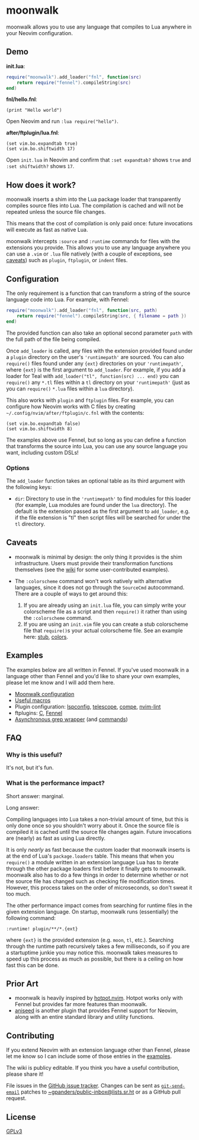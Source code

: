 # moonwalk

moonwalk allows you to use any language that compiles to Lua anywhere in your
Neovim configuration.

## Demo

**init.lua**:

```lua
require("moonwalk").add_loader("fnl", function(src)
    return require("fennel").compileString(src)
end)
```

**fnl/hello.fnl**:

```fennel
(print "Hello world")
```

Open Neovim and run `:lua require("hello")`.

**after/ftplugin/lua.fnl**:

```fennel
(set vim.bo.expandtab true)
(set vim.bo.shiftwidth 17)
```

Open `init.lua` in Neovim and confirm that `:set expandtab?` shows `true` and
`:set shiftwidth?` shows `17`.

## How does it work?

moonwalk inserts a shim into the Lua package loader that transparently compiles
source files into Lua. The compilation is cached and will not be repeated
unless the source file changes.

This means that the cost of compilation is only paid once: future invocations
will execute as fast as native Lua.

moonwalk intercepts `:source` and `:runtime` commands for files with the
extensions you provide. This allows you to use any language anywhere you can
use a `.vim` or `.lua` file natively (with a couple of exceptions, see
[caveats](#caveats)) such as `plugin`, `ftplugin`, or `indent` files.

## Configuration

The only requirement is a function that can transform a string of the source
language code into Lua. For example, with Fennel:

```lua
require("moonwalk").add_loader("fnl", function(src, path)
    return require("fennel").compileString(src, { filename = path })
end)
```

The provided function can also take an optional second parameter `path` with
the full path of the file being compiled.

Once `add_loader` is called, any files with the extension provided found under
a `plugin` directory on the user's `'runtimepath'` are sourced. You can also
`require()` files found under any `{ext}` directories on your `'runtimepath'`,
where `{ext}` is the first argument to `add_loader`. For example, if you add a
loader for Teal with `add_loader("tl", function(src) ... end)` you can
`require()` any `*.tl` files within a `tl` directory on your `'runtimepath'`
(just as you can `require()` `*.lua` files within a `lua` directory).

This also works with `plugin` and `ftplugin` files. For example, you can
configure how Neovim works with C files by creating
`~/.config/nvim/after/ftplugin/c.fnl` with the contents:

```fennel
(set vim.bo.expandtab false)
(set vim.bo.shiftwidth 8)
```

The examples above use Fennel, but so long as you can define a function that
transforms the source into Lua, you can use any source language you want,
including custom DSLs!

### Options

The `add_loader` function takes an optional table as its third argument with
the following keys:

* `dir`: Directory to use in the `'runtimepath'` to find modules for this
  loader (for example, Lua modules are found under the `lua` directory). The
  default is the extension passed as the first argument to `add_loader`, e.g.
  if the file extension is "tl" then script files will be searched for under
  the `tl` directory.

## Caveats

* moonwalk is minimal by design: the only thing it provides is the shim
  infrastructure. Users must provide their transformation functions themselves
  (see the [wiki][wiki] for some user-contributed examples).

* The `:colorscheme` command won't work natively with alternative languages,
  since it does not go through the `SourceCmd` autocommand. There are a couple
  of ways to get around this:

  1. If you are already using an `init.lua` file, you can simply write your
     colorscheme file as a script and then `require()` it rather than using the
     `:colorscheme` command.
  2. If you are using an `init.vim` file you can create a stub colorscheme file
     that `require()`s your actual colorscheme file. See an example
     here: [stub][], [colors][].

[wiki]: https://github.com/gpanders/nvim-moonwalk/wiki
[stub]: https://git.sr.ht/~gpanders/dotfiles/tree/6ba3d5e54b1b3ce4c6e74165bf51d8c832a1dd6d/item/.config/nvim/colors/base16-eighties.vim
[colors]: https://git.sr.ht/~gpanders/dotfiles/tree/6ba3d5e54b1b3ce4c6e74165bf51d8c832a1dd6d/item/.config/nvim/fnl/colors/base16-eighties.fnl

## Examples

The examples below are all written in Fennel. If you've used moonwalk in a
language other than Fennel and you'd like to share your own examples, please
let me know and I will add them here.

* [Moonwalk configuration][config]
* [Useful macros][macros]
* Plugin configuration: [lspconfig][], [telescope][], [compe][], [nvim-lint][]
* ftplugins: [C][c ftplugin], [Fennel][fennel ftplugin]
* [Asynchronous grep wrapper][grep] (and [commands][])

[config]: https://git.sr.ht/~gpanders/dotfiles/tree/master/item/.config/nvim/plugin/moonwalk.lua
[macros]: https://git.sr.ht/~gpanders/dotfiles/tree/master/item/.config/nvim/fnl/macros.fnl
[lspconfig]: https://git.sr.ht/~gpanders/dotfiles/tree/master/item/.config/nvim/plugin/lspconfig.fnl
[telescope]: https://git.sr.ht/~gpanders/dotfiles/tree/master/item/.config/nvim/plugin/telescope.fnl
[compe]: https://git.sr.ht/~gpanders/dotfiles/tree/master/item/.config/nvim/plugin/compe.fnl
[nvim-lint]: https://git.sr.ht/~gpanders/dotfiles/tree/master/item/.config/nvim/plugin/lint.fnl
[c ftplugin]: https://git.sr.ht/~gpanders/dotfiles/tree/master/item/.config/nvim/after/ftplugin/c.fnl
[fennel ftplugin]: https://git.sr.ht/~gpanders/dotfiles/tree/master/item/.config/nvim/after/ftplugin/fennel.fnl
[grep]: https://git.sr.ht/~gpanders/dotfiles/tree/master/item/.config/nvim/fnl/grep.fnl
[commands]: https://git.sr.ht/~gpanders/dotfiles/tree/master/item/.config/nvim/plugin/grep.vim

## FAQ

### Why is this useful?

It's not, but it's fun.

### What is the performance impact?

Short answer: marginal.

Long answer:

Compiling languages into Lua takes a non-trivial amount of time, but this is
only done once so you shouldn't worry about it. Once the source file is
compiled it is cached until the source file changes again. Future invocations
are (nearly) as fast as using Lua directly.

It is only *nearly* as fast because the custom loader that moonwalk inserts is
at the end of Lua's `package.loaders` table. This means that when you
`require()` a module written in an extension language Lua has to iterate
through the other package loaders first before it finally gets to moonwalk.
moonwalk also has to do a few things in order to determine whether or not the
source file has changed such as checking file modification times. However, this
process takes on the order of microseconds, so don't sweat it too much.

The other performance impact comes from searching for runtime files in the
given extension language. On startup, moonwalk runs (essentially) the following
command:

```vim
:runtime! plugin/**/*.{ext}
```

where `{ext}` is the provided extension (e.g. `moon`, `tl`, etc.). Searching
through the runtime path recursively takes a few milliseconds, so if you are a
startuptime junkie you may notice this. moonwalk takes measures to speed up
this process as much as possible, but there is a ceiling on how fast this can
be done.

## Prior Art

* moonwalk is heavily inspired by [hotpot.nvim][]. Hotpot works only with
  Fennel but provides far more features than moonwalk.
* [aniseed][] is another plugin that provides Fennel support for Neovim, along
  with an entire standard library and utility functions.

[hotpot.nvim]: https://github.com/rktjmp/hotpot.nvim
[aniseed]: https://github.com/Olical/aniseed

## Contributing

If you extend Neovim with an extension language other than Fennel, please let
me know so I can include some of those entries in the [examples](#examples).

The wiki is publicy editable. If you think you have a useful contribution,
please share it!

File issues in the [GitHub issue tracker][issues]. Changes can be sent as
[`git-send-email`][git-send-email] patches to
[~gpanders/public-inbox@lists.sr.ht][public-inbox] or as a GitHub pull request.

[issues]: https://github.com/gpanders/nvim-moonwalk/issues
[git-send-email]: https://git-send-email.io
[public-inbox]: mailto:~gpanders/public-inbox@lists.sr.ht

## License

[GPLv3](https://www.gnu.org/licenses/gpl-3.0.en.html)

